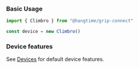 ### Basic Usage

```ts
import { Climbro } from "@hangtime/grip-connect"

const device = new Climbro()
```

### Device features

See [Devices](/devices) for default device features.

